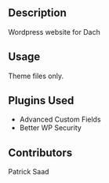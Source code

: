 ## Description

Wordpress website for Dach

## Usage

Theme files only.

## Plugins Used

- Advanced Custom Fields
- Better WP Security

## Contributors

Patrick Saad